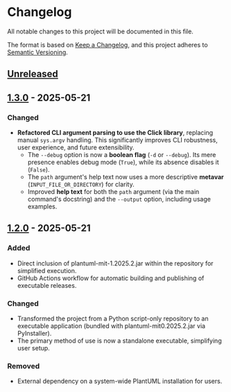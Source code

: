 # Changelog

All notable changes to this project will be documented in this file.

The format is based on [Keep a Changelog](https://keepachangelog.com/en/1.1.0),
and this project adheres to [Semantic Versioning](https://semver.org/spec/v2.0.0.html).

## [Unreleased]

## [1.3.0] - 2025-05-21

### Changed

- **Refactored CLI argument parsing to use the Click library**, replacing manual `sys.argv` handling. This significantly improves CLI robustness, user experience, and future extensibility.
  - The `--debug` option is now a **boolean flag** (`-d` or `--debug`). Its mere presence enables debug mode (`True`), while its absence disables it (`False`).
  - The `path` argument's help text now uses a more descriptive **metavar** (`INPUT_FILE_OR_DIRECTORY`) for clarity.
  - Improved **help text** for both the `path` argument (via the main command's docstring) and the `--output` option, including usage examples.

## [1.2.0] - 2025-05-21

### Added

- Direct inclusion of plantuml-mit-1.2025.2.jar within the repository for simplified execution.
- GitHub Actions workflow for automatic building and publishing of executable releases.

### Changed

- Transformed the project from a Python script-only repository to an executable application (bundled with plantuml-mit0.2025.2.jar via PyInstaller).
- The primary method of use is now a standalone executable, simplifying user setup.

### Removed

- External dependency on a system-wide PlantUML installation for users.

[unreleased]: https://github.com/santosvilanculos/plantuml-to-drawio/compare/v1.3.0...HEAD
[1.3.0]: https://github.com/santosvilanculos/plantuml-to-drawio/releases/tag/v1.3.0
[1.2.0]: https://github.com/santosvilanculos/plantuml-to-drawio/releases/tag/v1.2.0
